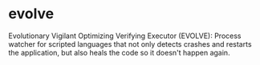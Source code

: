 # evolve
Evolutionary Vigilant Optimizing Verifying Executor (EVOLVE): Process watcher for scripted languages that not only detects crashes and restarts the application, but also heals the code so it doesn't happen again.
